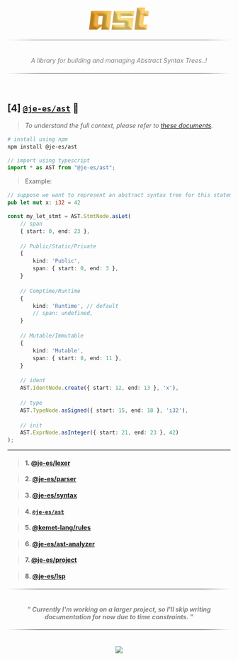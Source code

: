 <!----------------------------------- BEG ----------------------------------->
<br>
<div align="center">
    <p>
        <img src="./assets/img/logo.png" alt="lsp" height="50" />
    </p>
</div>

<div align="center">
    <img src="./assets/img/line.png" alt="line" style="display: block; margin-top:20px;margin-bottom:20px;width:500px;"/>
</div>

<p align="center" style="font-style:italic; color:gray;">
    <br>
    A library for building and managing Abstract Syntax Trees..!
    <br>
</p>

<div align="center">
    <img src="./assets/img/line.png" alt="line" style="display: block; margin-top:20px;margin-bottom:20px;width:500px;"/>
</div>
<br>

<!--------------------------------------------------------------------------->



<!----------------------------------- HMM ----------------------------------->

## [4] [`@je-es/ast`](https://github.com/je-es/ast) 🚀

> _To understand the full context, please refer to [these documents](https://github.com/kemet-lang/.github/blob/main/profile/roadmap/MVP.md)._

```bash
# install using npm
npm install @je-es/ast
```

```ts
// import using typescript
import * as AST from "@je-es/ast";
```

> Example:

```rust
// suppose we want to represent an abstract syntax tree for this statement:
pub let mut x: i32 = 42
```

```ts
const my_let_stmt = AST.StmtNode.asLet(
    // span
    { start: 0, end: 23 },

    // Public/Static/Private
    {
        kind: 'Public',
        span: { start: 0, end: 3 },
    }

    // Comptime/Runtime
    {
        kind: 'Runtime', // default
        // span: undefined,
    }

    // Mutable/Immutable
    {
        kind: 'Mutable',
        span: { start: 8, end: 11 },
    }

    // ident
    AST.IdentNode.create({ start: 12, end: 13 }, 'x'),

    // type
    AST.TypeNode.asSigned({ start: 15, end: 18 }, 'i32'),

    // init
    AST.ExprNode.asInteger({ start: 21, end: 23 }, 42)
);
```

---


> #### 1. [@je-es/lexer](https://github.com/je-es/lexer)

> #### 2. [@je-es/parser](https://github.com/je-es/parser)

> #### 3. [@je-es/syntax](https://github.com/je-es/syntax)

> #### 4. [`@je-es/ast`](https://github.com/je-es/ast)

> #### 5. [@kemet-lang/rules](https://github.com/kemet-lang/rules)

> #### 6. [@je-es/ast-analyzer](https://github.com/je-es/ast-analyzer)

> #### 7. [@je-es/project](https://github.com/je-es/project)

> #### 8. [@je-es/lsp](https://github.com/je-es/lsp)


<div align="center">
    <img src="./assets/img/line.png" alt="line" style="display: block; margin-top:20px;margin-bottom:20px;width:500px;"/>
</div>

<p align="center">
    <b>
        <br>
        <i style="color: gray;">"
        Currently I'm working on a larger project, so I'll skip writing documentation for now due to time constraints.
        "</i>
        <br>
    </b>
</p>

<div align="center">
    <img src="./assets/img/line.png" alt="line" style="display: block; margin-top:20px;margin-bottom:20px;width:500px;"/>
</div>

<!--------------------------------------------------------------------------->



<!----------------------------------- END ----------------------------------->

<br>
<div align="center">
    <a href="https://github.com/maysara-elshewehy">
        <img src="https://img.shields.io/badge/by-Maysara-blue"/>
    </a>
</div>

<!-------------------------------------------------------------------------->